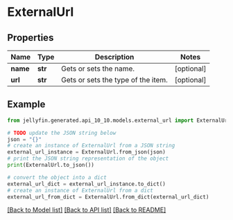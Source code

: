 # ExternalUrl


## Properties

Name | Type | Description | Notes
------------ | ------------- | ------------- | -------------
**name** | **str** | Gets or sets the name. | [optional] 
**url** | **str** | Gets or sets the type of the item. | [optional] 

## Example

```python
from jellyfin.generated.api_10_10.models.external_url import ExternalUrl

# TODO update the JSON string below
json = "{}"
# create an instance of ExternalUrl from a JSON string
external_url_instance = ExternalUrl.from_json(json)
# print the JSON string representation of the object
print(ExternalUrl.to_json())

# convert the object into a dict
external_url_dict = external_url_instance.to_dict()
# create an instance of ExternalUrl from a dict
external_url_from_dict = ExternalUrl.from_dict(external_url_dict)
```
[[Back to Model list]](README.md#documentation-for-models) [[Back to API list]](README.md#documentation-for-api-endpoints) [[Back to README]](README.md)


